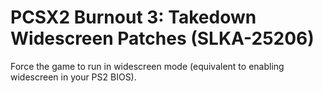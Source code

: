# PCSX2 Burnout 3: Takedown Widescreen Patches (SLKA-25206)

Force the game to run in widescreen mode (equivalent to enabling widescreen in your PS2 BIOS).
